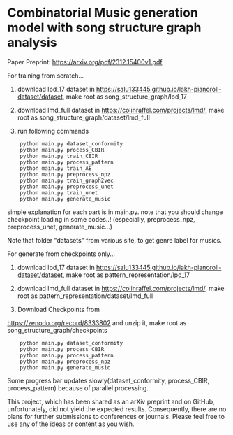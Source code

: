 # Combinatorial Music generation model with song structure graph analysis

Paper Preprint: https://arxiv.org/pdf/2312.15400v1.pdf

For training from scratch...

1. download lpd_17 dataset in https://salu133445.github.io/lakh-pianoroll-dataset/dataset, make root as song_structure_graph/lpd_17

2. download lmd_full dataset in https://colinraffel.com/projects/lmd/, make root as song_structure_graph/dataset/lmd_full

3. run following commands
   
```
    python main.py dataset_conformity
    python main.py process_CBIR
    python main.py train_CBIR
    python main.py process_pattern
    python main.py train_AE
    python main.py preprocess_npz
    python main.py train_graph2vec
    python main.py preprocess_unet
    python main.py train_unet
    python main.py generate_music
```

simple explanation for each part is in main.py. note that you should change checkpoint loading in some codes..!
(especially, preprocess_npz, preprocess_unet, generate_music...)

Note that folder "datasets" from various site, to get genre label for musics.


For generate from checkpoints only...

1. download lpd_17 dataset in https://salu133445.github.io/lakh-pianoroll-dataset/dataset, make root as pattern_representation/lpd_17

2. download lmd_full dataset in https://colinraffel.com/projects/lmd/, make root as pattern_representation/dataset/lmd_full
3. Download Checkpoints from 

https://zenodo.org/record/8333802
and unzip it, make root as song_structure_graph/checkpoints

```
    python main.py dataset_conformity
    python main.py process_CBIR
    python main.py process_pattern
    python main.py preprocess_npz
    python main.py generate_music
```

Some progress bar updates slowly(dataset_conformity, process_CBIR, process_pattern) because of parallel processing.


This project, which has been shared as an arXiv preprint and on GitHub, unfortunately, did not yield the expected results. Consequently, there are no plans for further submissions to conferences or journals. Please feel free to use any of the ideas or content as you wish.
